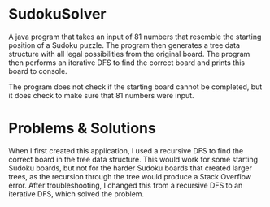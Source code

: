 # SudokuSolver
A java program that takes an input of 81 numbers that resemble the starting position of a Sudoku puzzle. The program then generates a tree data structure with all legal possibilities from the original board. The program then performs an iterative DFS to find the correct board and prints this board to console.

The program does not check if the starting board cannot be completed, but it does check to make sure that 81 numbers were input. 


# Problems & Solutions
When I first created this application, I used a recursive DFS to find the correct board in the tree data structure. This would work for some starting Sudoku boards, but not for the harder Sudoku boards that created larger trees, as the recursion through the tree would produce a Stack Overflow error. After troubleshooting, I changed this from a recursive DFS to an iterative DFS, which solved the problem.
